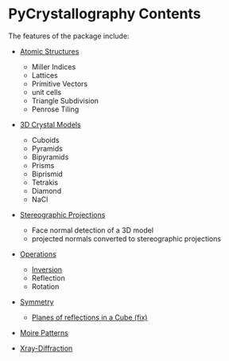 # PyCrystallography Contents

The features of the package include:
- [Atomic Structures](https://github.com/Shellywell123/PyCrystallography/blob/main/docs/atomic_structure.md)
   - Miller Indices
   - Lattices
   - Primitive Vectors
   - unit cells
   - Triangle Subdivision
   - Penrose Tiling

- [3D Crystal Models](https://github.com/Shellywell123/PyCrystallography/blob/main/docs/geometry.md)
   - Cuboids
   - Pyramids
   - Bipyramids
   - Prisms
   - Biprismid
   - Tetrakis
   - Diamond
   - NaCl

- [Stereographic Projections](https://github.com/Shellywell123/PyCrystallography/blob/main/docs/stereographic_projections.md)
   - Face normal detection of a 3D model
   - projected normals converted to stereographic projections

- [Operations](https://github.com/Shellywell123/PyCrystallography/blob/main/docs/operations.md)
   -  [Inversion](#i)
   -  Reflection
   -  Rotation

- [Symmetry](https://github.com/Shellywell123/PyCrystallography/blob/main/docs/symmetry.md)
   - [Planes of reflections in a Cube (fix)](#Planes-of-reflections-in-a-Cube) 

- [Moire Patterns](https://github.com/Shellywell123/PyCrystallography/blob/main/docs/moire_patterns.md)

- [Xray-Diffraction](https://github.com/Shellywell123/PyCrystallography/blob/main/docs/xray_diffraction.md)